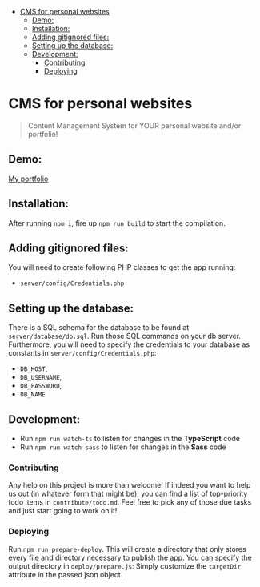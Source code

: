 - [CMS for personal websites](#CMS-for-personal-websites)
  - [Demo:](#Demo)
  - [Installation:](#Installation)
  - [Adding gitignored files:](#Adding-gitignored-files)
  - [Setting up the database:](#Setting-up-the-database)
  - [Development:](#Development)
    - [Contributing](#Contributing)
    - [Deploying](#Deploying)

# CMS for personal websites
> Content Management System for YOUR personal website and/or portfolio!

## Demo:
[My portfolio](https://jasper.lichte.info)

## Installation:
After running `npm i`, fire up `npm run build` to start the compilation.

## Adding gitignored files:
You will need to create following PHP classes to get the app running:
* `server/config/Credentials.php`

## Setting up the database:
There is a SQL schema for the database to be found at `server/database/db.sql`. Run those SQL commands on your db server.
Furthermore, you will need to specify the credentials to your database as constants in `server/config/Credentials.php`:
* `DB_HOST`,
* `DB_USERNAME`,
* `DB_PASSWORD`,
* `DB_NAME`

## Development:
* Run `npm run watch-ts` to listen for changes in the **TypeScript** code
* Run `npm run watch-sass` to listen for changes in the **Sass** code

### Contributing
Any help on this project is more than welcome! If indeed you want to help us out (in whatever form that might be), you can find a list of top-priority todo items in `contribute/todo.md`. Feel free to pick any of those due tasks and just start going to work on it!

### Deploying
Run `npm run prepare-deploy`. This will create a directory that only stores every file and directory necessary to publish the app.
You can specify the output directory in `deploy/prepare.js`: Simply customize the `targetDir` attribute in the passed json object.
